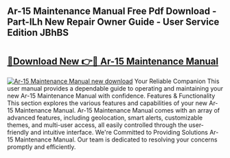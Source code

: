 ## Ar-15 Maintenance Manual Free Pdf Download - Part-ILh New Repair Owner Guide - User Service Edition JBhBS

# <h2><a href="http://bc3645.oget.top/?id=Ar-15+Maintenance+Manual">🔗Download New 👉🔴 Ar-15 Maintenance Manual</a></h2>

[![Ar-15 Maintenance Manual new download](https://i.imgur.com/5g1atiW.png)](http://bc3645.oget.top/?id=Ar-15+Maintenance+Manual)
Your Reliable Companion This user manual provides a dependable guide to operating and maintaining your new Ar-15 Maintenance Manual with confidence. Features & Functionality This section explores the various features and capabilities of your new Ar-15 Maintenance Manual. Ar-15 Maintenance Manual comes with an array of advanced features, including geolocation, smart alerts, customizable themes, and multi-user access, all easily controlled through the user-friendly and intuitive interface. We're Committed to Providing Solutions Ar-15 Maintenance Manual. Our team is dedicated to resolving your concerns promptly and efficiently.

